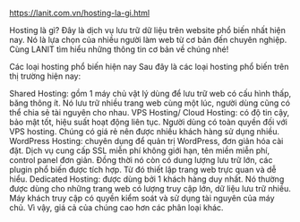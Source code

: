 https://lanit.com.vn/hosting-la-gi.html

Hosting là gì? Đây là dịch vụ lưu trữ dữ liệu trên website phổ biến nhất hiện nay. Nó là lựa chọn của nhiều người làm web từ cơ bản đến chuyên nghiệp. Cùng LANIT tìm hiểu những thông tin cơ bản về chúng nhé!

Các loại hosting phổ biến hiện nay
Sau đây là các loại hosting phổ biến trên thị trường hiện nay:

Shared Hosting: gồm 1 máy chủ vật lý dùng để lưu trữ web có cấu hình thấp, băng thông ít. Nó lưu trữ nhiều trang web cùng một lúc, người dùng cũng có thể chia sẻ tài nguyên cho nhau. 
VPS Hosting/ Cloud Hosting: có độ tin cậy, bảo mật tốt, hiệu suất hoạt động liên tục. Người dùng có toàn quyền đối với VPS hosting. Chúng có giá rẻ nên được nhiều khách hàng sử dụng nhiều. 
WordPress Hosting: chuyên dụng để quản trị WordPress, đơn giản hóa cài đặt. Dịch vụ cung cấp SSL miễn phí không giới hạn, tên miền miễn phí, control panel đơn giản. Đồng thời nó còn có dung lượng lưu trữ lớn, các plugin phổ biến được tích hợp. Từ đó thiết lập trang web trực quan và dễ hiểu.
Dedicated Hosting: được dùng bởi 1 khách hàng duy nhất. Nó thường được dùng cho những trang web có lượng truy cập lớn, dữ liệu lưu trữ nhiều. Máy khách truy cập có quyền kiểm soát và sử dụng tài nguyên của máy chủ.  Vì vậy, giá cả của chúng cao hơn các phân loại khác.
